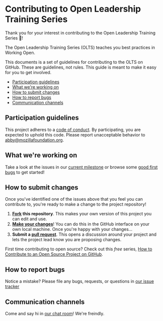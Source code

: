 # Contributing to Open Leadership Training Series

Thank you for your interest in contributing to the Open Leadership Training Series :tada:!

The Open Leadership Training Series (OLTS) teaches you best practices in Working Open.

This documents is a set of guidelines for contributing to the OLTS on GitHub. These are guidelines, not rules. This guide is meant to make it easy for you to get involved.

* [Participation guidelines](#participation-guidelines)
* [What we're working on](#what-were-working-on)
* [How to submit changes](#how-to-submit-changes)
* [How to report bugs](#how-to-report-bugs)
* [Communication channels](#communication-channels)

## Participation guidelines

This project adheres to a [code of conduct](CODE_OF_CONDUCT.md). By participating, you are expected to uphold this code. Please report unacceptable behavior to abby@mozillafoundation.org.

## What we're working on

Take a look at the issues in our [current milestone](https://github.com/mozilla/open-leadership-training-series/issues) or browse some [good first bugs](https://github.com/mozilla/open-leadership-training-series/labels/good%20first%20bug) to get started!

## How to submit changes

Once you've identified one of the issues above that you feel you can contribute to, you're ready to make a change to the project repository!

1. **[Fork](https://help.github.com/articles/fork-a-repo/) this repository**. This makes your own version of this project you can edit and use.
2. **[Make your changes](https://guides.github.com/activities/forking/#making-changes)**! You can do this in the GitHub interface on your own local machine. Once you're happy with your changes...
3. **Submit a [pull request](https://help.github.com/articles/proposing-changes-to-a-project-with-pull-requests/)**. This opens a discussion around your project and lets the project lead know you are proposing changes.

First time contributing to open source? Check out this *free* series, [How to Contribute to an Open Source Project on GitHub](https://egghead.io/series/how-to-contribute-to-an-open-source-project-on-github).

## How to report bugs

Notice a mistake? Please file any bugs, requests, or questions in [our issue tracker](https://github.com/mozilla/open-leadership-training-series/issues)

## Communication channels

Come and say hi in [our chat room](https://chat.mozillafoundation.org/mozilla/channels/mozfest-open-projects)! We're freindly.
